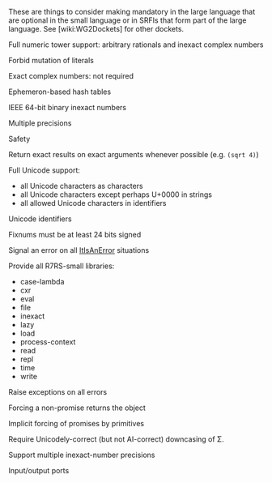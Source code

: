 These are things to consider making mandatory in the large language that are optional in the small language or in SRFIs that form part of the large language.  See [wiki:WG2Dockets] for other dockets.

Full numeric tower support:  arbitrary rationals and inexact complex numbers

Forbid mutation of literals

Exact complex numbers: not required

Ephemeron-based hash tables

IEEE 64-bit binary inexact numbers

Multiple precisions

Safety

Return exact results on exact arguments whenever possible (e.g. `(sqrt 4)`)

Full Unicode support:
* all Unicode characters as characters
* all Unicode characters except perhaps U+0000 in strings
* all allowed Unicode characters in identifiers

Unicode identifiers

Fixnums must be at least 24 bits signed

Signal an error on all [ItIsAnError](ItIsAnError.md) situations

Provide all R7RS-small libraries:

* case-lambda
* cxr
* eval
* file
* inexact
* lazy
* load
* process-context
* read
* repl
* time
* write

Raise exceptions on all errors

Forcing a non-promise returns the object

Implicit forcing of promises by primitives

Require Unicodely-correct (but not AI-correct) downcasing of Σ.

Support multiple inexact-number precisions

Input/output ports

